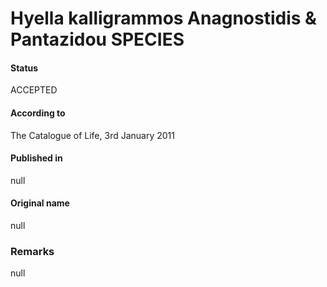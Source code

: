 Hyella kalligrammos Anagnostidis & Pantazidou SPECIES
=======

#### Status
ACCEPTED

#### According to
The Catalogue of Life, 3rd January 2011

#### Published in
null

#### Original name
null

### Remarks
null